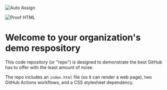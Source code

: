 ![Auto Assign](https://github.com/Developers-CST/demo-repository/actions/workflows/auto-assign.yml/badge.svg)

![Proof HTML](https://github.com/Developers-CST/demo-repository/actions/workflows/proof-html.yml/badge.svg)

# Welcome to your organization's demo respository
This code repository (or "repo") is designed to demonstrate the best GitHub has to offer with the least amount of noise.

The repo includes an `index.html` file (so it can render a web page), two GitHub Actions workflows, and a CSS stylesheet dependency.
